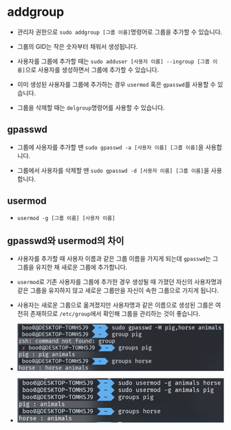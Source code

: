 # addgroup

- 관리자 권한으로 `sudo addgroup [그룹 이름]`명령어로 그룹을 추가할 수 있습니다.

- 그룹의 GID는 작은 숫자부터 채워서 생성됩니다.

- 사용자를 그룹에 추가할 때는 `sudo adduser [사용자 이름] --ingroup [그룹 이름]`으로 사용자를 생성하면서 그룹에 추가할 수 있습니다.

- 이미 생성된 사용자를 그룹에 추가하는 경우 `usermod` 혹은 `gpasswd`를 사용할 수 있습니다.

- 그룹을 삭제할 때는 `delgroup`명령어를 사용할 수 있습니다.

## gpasswd

- 그룹에 사용자를 추가할 땐 `sudo gpasswd -a [사용자 이름] [그룹 이름]`을 사용합니다.

- 그룹에서 사용자를 삭제할 땐 `sudo gpasswd -d [사용자 이름] [그룹 이름]`을 사용합니다.

## usermod

- `usermod -g [그룹 이름] [사용자 이름]`

## gpasswd와 usermod의 차이

- 사용자를 추가할 때 사용자 이름과 같은 그룹 이름을 가지게 되는데 `gpasswd`는 그 그룹을 유지한 채 새로운 그룹에 추가합니다.

- `usermod`로 기존 사용자를 그룹에 추가한 경우 생성될 때 가졌던 자신의 사용자명과 같은 그룹을 유지하지 않고 새로운 그룹만을 자신이 속한 그룹으로 가지게 됩니다.

- 사용자는 새로운 그룹으로 옮겨졌지만 사용자명과 같은 이름으로 생성된 그룹은 여전히 존재하므로 `/etc/group`에서 확인해 그룹을 관리하는 것이 좋습니다.

- ![image](../img/gpasswd.JPG)

- ![image](../img/usermod.JPG)